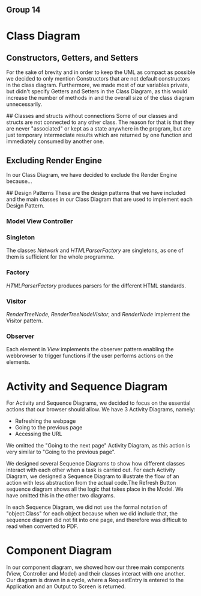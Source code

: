 ## Group 14

# Class Diagram

## Constructors, Getters, and Setters
For the sake of brevity and in order to keep the UML as compact as possible we decided to only mention Constructors that are not default constructors in the class diagram. Furthermore, we made most of our variables private, but didn't specify Getters and Setters in the Class Diagram, as this would increase the number of methods in and the overall size of the class diagram unnecessarily.

## Classes and structs without connections
Some of our classes and structs are not connected to any other class. The reason for that is that they are never "associated" or kept as a state anywhere in the program, but are just temporary intermediate results which are returned by one function and immediately consumed by another one.

## Excluding Render Engine
In our Class Diagram, we have decided to exclude the Render Engine because...

## Design Patterns
These are the design patterns that we have included and the main classes in our Class Diagram that are used to implement each Design Pattern.

### Model View Controller

### Singleton
The classes _Network_ and _HTMLParserFactory_ are singletons, as one of them is sufficient for the whole programme.

### Factory
_HTMLParserFactory_ produces parsers for the different HTML standards.

### Visitor
_RenderTreeNode_, _RenderTreeNodeVisitor_, and _RenderNode<HTML tags>_ implement the Visitor pattern.

### Observer
Each element in _View_ implements the observer pattern enabling the webbrowser to trigger functions if the user performs actions on the elements.


# Activity and Sequence Diagram
For Activity and Sequence Diagrams, we decided to focus on the essential actions that our browser should allow. We have 3 Activity Diagrams, namely:
- Refreshing the webpage
- Going to the previous page
- Accessing the URL

We omitted the "Going to the next page" Activity Diagram, as this action is very similar to "Going to the previous page".

We designed several Sequence Diagrams to show how different classes interact with each other when a task is carried out. For each Activity Diagram, we designed a Sequence Diagram to illustrate the flow of an action with less abstraction from the actual code.The Refresh Button sequence diagram shows all the logic that takes place in the Model. We have omitted this in the other two diagrams.

In each Sequence Diagram, we did not use the formal notation of "object:Class" for each object because when we did include that, the sequence diagram did not fit into one page, and therefore was difficult to read when converted to PDF.

# Component Diagram
In our component diagram, we showed how our three main components (View, Controller and Model) and their classes interact with one another. Our diagram is drawn in a cycle, where a RequestEntry is entered to the Application and an Output to Screen is returned.
